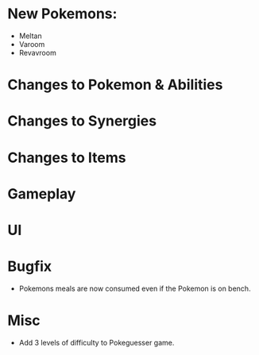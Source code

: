 # New Pokemons:

- Meltan
- Varoom
- Revavroom

# Changes to Pokemon & Abilities

# Changes to Synergies

# Changes to Items

# Gameplay

# UI

# Bugfix

- Pokemons meals are now consumed even if the Pokemon is on bench.

# Misc

- Add 3 levels of difficulty to Pokeguesser game.